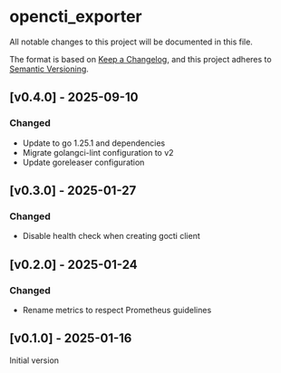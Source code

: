 # opencti_exporter

All notable changes to this project will be documented in this file.

The format is based on [Keep a Changelog](https://keepachangelog.com/en/1.0.0/),
and this project adheres to [Semantic Versioning](https://semver.org/spec/v2.0.0.html).

## [v0.4.0] - 2025-09-10

### Changed

- Update to go 1.25.1 and dependencies
- Migrate golangci-lint configuration to v2
- Update goreleaser configuration

## [v0.3.0] - 2025-01-27

### Changed

- Disable health check when creating gocti client

## [v0.2.0] - 2025-01-24

### Changed

- Rename metrics to respect Prometheus guidelines

## [v0.1.0] - 2025-01-16

Initial version
